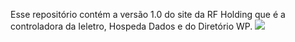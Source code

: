 Esse repositório contém a versão 1.0 do site da RF Holding que é a controladora da Ieletro, Hospeda Dados e do Diretório WP.
<img src="[media](https://raw.githubusercontent.com/henriquetourinho/RFHolding/main/media/versoes/v1.webp)https://raw.githubusercontent.com/henriquetourinho/RFHolding/main/media/versoes/v1.webp">
